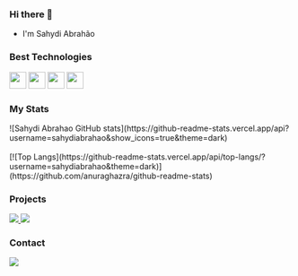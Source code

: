### Hi there 👋

- I'm Sahydi Abrahão

### Best Technologies

<div>
	<img src="https://cdn.jsdelivr.net/gh/devicons/devicon/icons/figma/figma-original.svg" width="30" />		
	<img src="https://cdn.jsdelivr.net/gh/devicons/devicon/icons/react/react-original.svg" width="30" />
	<img src="https://cdn.jsdelivr.net/gh/devicons/devicon/icons/typescript/typescript-original.svg" width="30" />
	<img src="https://cdn.jsdelivr.net/gh/devicons/devicon/icons/nodejs/nodejs-original.svg" width="30" />          
</div>

### My Stats
<div>
![Sahydi Abrahao GitHub stats](https://github-readme-stats.vercel.app/api?username=sahydiabrahao&show_icons=true&theme=dark)
<br></br>
[![Top Langs](https://github-readme-stats.vercel.app/api/top-langs/?username=sahydiabrahao&theme=dark)](https://github.com/anuraghazra/github-readme-stats)
</div>

### Projects
<div>
  <a href="https://sahydi-abrahao.web.app/">
    <img src="https://img.shields.io/website?up_message=reactJS&url=https%3A%2F%2Fsahydi-abrahao.web.app%2F">
  </a>
 <a href="https://www.figma.com/file/ScyN0PjyGx1epjStcHwI6D/P%C3%A1gina-Web?t=KVrfxhVb8Bagv4Y0-1">
    <img src="https://img.shields.io/website?up_message=Figma&url=https%3A%2F%2Fsahydi-abrahao.web.app%2F">
  </a>

### Contact
<div>
  <a href="https://www.linkedin.com/in/sahydiabrahao/">
    <img src="https://img.shields.io/badge/LinkedIn-0077B5?style=for-the-badge&logo=linkedin&logoColor=white"/>
  </a>
</div>
